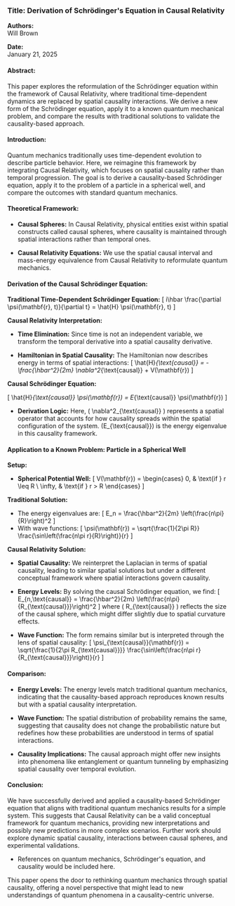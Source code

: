 ### **Title: Derivation of Schrödinger's Equation in Causal Relativity**

**Authors:**  
Will Brown

**Date:**  
January 21, 2025

#### **Abstract:**

This paper explores the reformulation of the Schrödinger equation within the framework of Causal Relativity, where traditional time-dependent dynamics are replaced by spatial causality interactions. We derive a new form of the Schrödinger equation, apply it to a known quantum mechanical problem, and compare the results with traditional solutions to validate the causality-based approach.

#### **Introduction:**

Quantum mechanics traditionally uses time-dependent evolution to describe particle behavior. Here, we reimagine this framework by integrating Causal Relativity, which focuses on spatial causality rather than temporal progression. The goal is to derive a causality-based Schrödinger equation, apply it to the problem of a particle in a spherical well, and compare the outcomes with standard quantum mechanics.

#### **Theoretical Framework:**

- **Causal Spheres:** In Causal Relativity, physical entities exist within spatial constructs called causal spheres, where causality is maintained through spatial interactions rather than temporal ones.

- **Causal Relativity Equations:** We use the spatial causal interval and mass-energy equivalence from Causal Relativity to reformulate quantum mechanics.

#### **Derivation of the Causal Schrödinger Equation:**

**Traditional Time-Dependent Schrödinger Equation:**
\[ i\hbar \frac{\partial \psi(\mathbf{r}, t)}{\partial t} = \hat{H} \psi(\mathbf{r}, t) \]

**Causal Relativity Interpretation:**

- **Time Elimination:** Since time is not an independent variable, we transform the temporal derivative into a spatial causality derivative.

- **Hamiltonian in Spatial Causality:** The Hamiltonian now describes energy in terms of spatial interactions:
  \[ \hat{H}_{\text{causal}} = -\frac{\hbar^2}{2m} \nabla^2_{\text{causal}} + V(\mathbf{r}) \]

**Causal Schrödinger Equation:**

\[ \hat{H}_{\text{causal}} \psi(\mathbf{r}) = E_{\text{causal}} \psi(\mathbf{r}) \]

- **Derivation Logic:** Here, \( \nabla^2_{\text{causal}} \) represents a spatial operator that accounts for how causality spreads within the spatial configuration of the system. \(E_{\text{causal}}\) is the energy eigenvalue in this causality framework.

#### **Application to a Known Problem: Particle in a Spherical Well**

**Setup:**

- **Spherical Potential Well:** 
  \[
  V(\mathbf{r}) = 
  \begin{cases} 
  0, & \text{if } r \leq R \\
  \infty, & \text{if } r > R 
  \end{cases}
  \]

**Traditional Solution:**

- The energy eigenvalues are:
  \[ E_n = \frac{\hbar^2}{2m} \left(\frac{n\pi}{R}\right)^2 \]
- With wave functions:
  \[ \psi(\mathbf{r}) = \sqrt{\frac{1}{2\pi R}} \frac{\sin\left(\frac{n\pi r}{R}\right)}{r} \]

**Causal Relativity Solution:**

- **Spatial Causality:** We reinterpret the Laplacian in terms of spatial causality, leading to similar spatial solutions but under a different conceptual framework where spatial interactions govern causality.

- **Energy Levels:** By solving the causal Schrödinger equation, we find:
  \[ E_{n,\text{causal}} = \frac{\hbar^2}{2m} \left(\frac{n\pi}{R_{\text{causal}}}\right)^2 \]
  where \( R_{\text{causal}} \) reflects the size of the causal sphere, which might differ slightly due to spatial curvature effects.

- **Wave Function:** The form remains similar but is interpreted through the lens of spatial causality:
  \[ \psi_{\text{causal}}(\mathbf{r}) = \sqrt{\frac{1}{2\pi R_{\text{causal}}}} \frac{\sin\left(\frac{n\pi r}{R_{\text{causal}}}\right)}{r} \]

#### **Comparison:**

- **Energy Levels:** The energy levels match traditional quantum mechanics, indicating that the causality-based approach reproduces known results but with a spatial causality interpretation.

- **Wave Function:** The spatial distribution of probability remains the same, suggesting that causality does not change the probabilistic nature but redefines how these probabilities are understood in terms of spatial interactions.

- **Causality Implications:** The causal approach might offer new insights into phenomena like entanglement or quantum tunneling by emphasizing spatial causality over temporal evolution.

#### **Conclusion:**

We have successfully derived and applied a causality-based Schrödinger equation that aligns with traditional quantum mechanics results for a simple system. This suggests that Causal Relativity can be a valid conceptual framework for quantum mechanics, providing new interpretations and possibly new predictions in more complex scenarios. Further work should explore dynamic spatial causality, interactions between causal spheres, and experimental validations.

- References on quantum mechanics, Schrödinger's equation, and causality would be included here.

This paper opens the door to rethinking quantum mechanics through spatial causality, offering a novel perspective that might lead to new understandings of quantum phenomena in a causality-centric universe.
